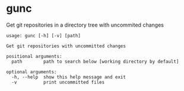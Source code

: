 # gunc
Get git repositories in a directory tree with uncommited changes

```
usage: gunc [-h] [-v] [path]

Get git repositories with uncommitted changes

positional arguments:
  path        path to search below [working directory by default]

optional arguments:
  -h, --help  show this help message and exit
  -v          print uncommitted files
```
